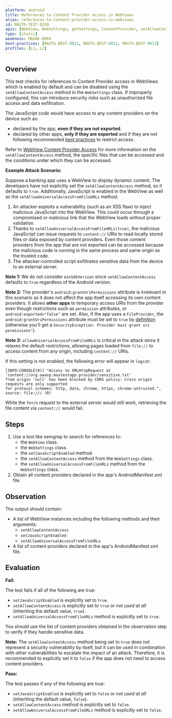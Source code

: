 ```yaml
---
platform: android
title: References to Content Provider Access in WebViews
alias: references-to-content-provider-access-in-webviews
id: MASTG-TEST-0250
apis: [WebView, WebSettings, getSettings, ContentProvider, setAllowContentAccess, setAllowUniversalAccessFromFileURLs, setJavaScriptEnabled]
type: [static]
weakness: MASWE-0069
best-practices: [MASTG-BEST-0011, MASTG-BEST-0012, MASTG-BEST-0013]
profiles: [L1, L2]
---
```

## Overview

This test checks for references to Content Provider access in WebViews which is enabled by default and can be disabled using the `setAllowContentAccess` method in the `WebSettings` class. If improperly configured, this can introduce security risks such as unauthorized file access and data exfiltration.

The JavaScript code would have access to any content providers on the device such as:

- declared by the app, **even if they are not exported**.
- declared by other apps, **only if they are exported** and if they are not following recommended [best practices](https://developer.android.com/privacy-and-security/security-tips#content-providers) to restrict access.

Refer to [WebView Content Provider Access](../../../Document/0x05h-Testing-Platform-Interaction.md/#webview-content-provider-access) for more information on the `setAllowContentAccess` method, the specific files that can be accessed and the conditions under which they can be accessed.

**Example Attack Scenario:**

Suppose a banking app uses a WebView to display dynamic content. The developers have not explicitly set the `setAllowContentAccess` method, so it defaults to `true`. Additionally, JavaScript is enabled in the WebView as well as the `setAllowUniversalAccessFromFileURLs` method.

1. An attacker exploits a vulnerability (such as an XSS flaw) to inject malicious JavaScript into the WebView. This could occur through a compromised or malicious link that the WebView loads without proper validation.
2. Thanks to `setAllowUniversalAccessFromFileURLs(true)`, the malicious JavaScript can issue requests to `content://` URIs to read locally stored files or data exposed by content providers. Even those content providers from the app that are not exported can be accessed because the malicious code is running in the same process and same origin as the trusted code.
3. The attacker-controlled script exfiltrates sensitive data from the device to an external server.

**Note 1:** We do not consider `minSdkVersion` since `setAllowContentAccess` defaults to `true` regardless of the Android version.

**Note 2:** The provider's `android:grantUriPermissions` attribute is irrelevant in this scenario as it does not affect the app itself accessing its own content providers. It allows **other apps** to temporary access URIs from the provider even though restrictions such as `permission` attributes, or `android:exported="false"` are set. Also, if the app uses a `FileProvider`, the `android:grantUriPermissions` attribute must be set to `true` by [definition](https://developer.android.com/reference/androidx/core/content/FileProvider#:~:text=Set%20the%20android:grantUriPermissions%20attribute%20to%20true%2C%20to%20allow%20you%20to%20grant%20temporary%20access%20to%20files.%20) (otherwise you'll get a `SecurityException: Provider must grant uri permissions"`).

**Note 3:** `allowUniversalAccessFromFileURLs` is critical in the attack since it relaxes the default restrictions, allowing pages loaded from `file://` to access content from any origin, including `content://` URIs.

If this setting is not enabled, the following error will appear in `logcat`:

```text
[INFO:CONSOLE(0)] "Access to XMLHttpRequest at 'content://org.owasp.mastestapp.provider/sensitive.txt'
from origin 'null' has been blocked by CORS policy: Cross origin requests are only supported
for protocol schemes: http, data, chrome, https, chrome-untrusted.", source: file:/// (0)
```

While the `fetch` request to the external server would still work, retrieving the file content via `content://` would fail.

## Steps

1. Use a tool like semgrep to search for references to:
      - the `WebView` class.
      - the `WebSettings` class.
      - the `setJavaScriptEnabled` method.
      - the `setAllowContentAccess` method from the `WebSettings` class.
      - the `setAllowUniversalAccessFromFileURLs` method from the `WebSettings` class.
2. Obtain all content providers declared in the app's AndroidManifest.xml file.

## Observation

The output should contain:

- A list of WebView instances including the following methods and their arguments:
    - `setAllowContentAccess`
    - `setJavaScriptEnabled`
    - `setAllowUniversalAccessFromFileURLs`
- A list of content providers declared in the app's AndroidManifest.xml file.

## Evaluation

**Fail:**

The test fails if all of the following are true:

- `setJavaScriptEnabled` is explicitly set to `true`.
- `setAllowContentAccess` is explicitly set to `true` or _not used at all_ (inheriting the default value, `true`).
- `setAllowUniversalAccessFromFileURLs` method is explicitly set to `true`.

You should use the list of content providers obtained in the observation step to verify if they handle sensitive data.

**Note:** The `setAllowContentAccess` method being set to `true` does not represent a security vulnerability by itself, but it can be used in combination with other vulnerabilities to escalate the impact of an attack. Therefore, it is recommended to explicitly set it to `false` if the app does not need to access content providers.

**Pass:**

The test passes if any of the following are true:

- `setJavaScriptEnabled` is explicitly set to `false` or _not used at all_ (inheriting the default value, `false`).
- `setAllowContentAccess` method is explicitly set to `false`.
- `setAllowUniversalAccessFromFileURLs` method is explicitly set to `false`.

